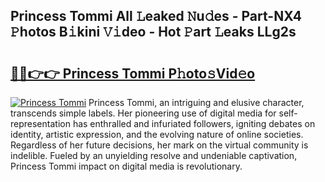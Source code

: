 ## Princess Tommi All 𝙻eaked 𝙽u𝚍es - Part-NX4 𝙿hotos B𝚒kini 𝚅𝚒deo - Hot 𝙿art 𝙻eaks LLg2s

# <h2><a href="http://ld2g3y.urlbe.top/?page=Princess+Tommi">🔗🔗👉👉 Princess Tommi P𝚑oto𝚜Vid𝚎o</a></h2>

[![Princess Tommi](https://i.imgur.com/eBuTRDB.gif)](http://ld2g3y.urlbe.top/?page=Princess+Tommi)
Princess Tommi, an intriguing and elusive character, transcends simple labels. Her pioneering use of digital media for self-representation has enthralled and infuriated followers, igniting debates on identity, artistic expression, and the evolving nature of online societies. Regardless of her future decisions, her mark on the virtual community is indelible. Fueled by an unyielding resolve and undeniable captivation, Princess Tommi impact on digital media is revolutionary.
